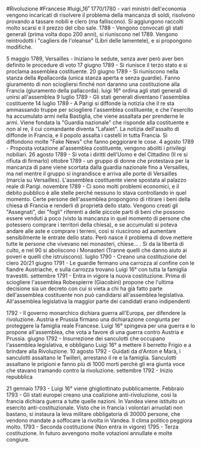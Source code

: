 #Rivoluzione #Francese #luigi_16˚ 
1770/1780 - vari ministri dell'economia vengono incaricati di risolvere il problema della mancanza di soldi, risolvono provando a tassare nobili e clero (ma falliscono). Si aggiungono raccolti molto scarsi e il prezzo del cibo sale.
1788 - Vengono convocati gli stati generali (prima volta dopo 200 anni), si riuniscono nel 1789. Vengono reintrodotti i "cagliers de l'oleanse" (Libri delle lamentele), e si propongono modifiche.

5 maggio 1789, Versailles - Iniziano le sedute, senza aver però aver ben definito le procedure di voto
17 giugno 1789 - Si riunisce il terzo stato e si proclama assemblea costituente.
20 giugno 1789 - Si riuniscono nella stanza della #pallacorda (unica stanza aperta e senza guardie). Fanno giuramento di non sciogliersi finché non daranno una costituzione alla Francia (giuramento della pallacorda).
luigi 16° ordina agli stati generali di unirsi all'assemblea
9 luglio 1789 - Gli stati generali diventano l'assemblea costituente
14 luglio 1789 - A Parigi si diffonde la notizia che il re sta ammassando truppe per sciogliere l'assemblea costituente, e che l'esercito ha accumulato armi nella Bastiglia, che viene assaltata per prenderne le armi. Viene fondata la "Guardia nazionale" che risponde alla costituente e non al re, il cui comandante diventa "Lafaiet". La notizia dell'assalto di diffonde in Francia, e il popolo assalta i castelli in tutta Francia. Si diffondono molte "Fake News" che fanno peggiorare le cose.
4 agosto 1789 - Proposta votazione al'assemblea costituente, vengono aboliti i privilegi nobiliari.
26 agosto 1789 - Si vota i diritti dell'Uomo e del Cittadino (Il re si rifiuta di firmarlo)
ottobre 1789 - un gruppo di donne che protestava per la mancanza di pane viene scortata dalla guardia nazionale fino a Versailles, ma nel mentre il gruppo si ingrandisce e arriva alle porte di Versailles (marcia su Versailles). L'assemblea costituente viene spostata al palazzo reale di Parigi.
novembre 1789 - Ci sono molti problemi economici, e il debito pubblico è alle stelle perché nessuno lo stava controllando in quel momento. Certe persone dell'assemblea propongono di ritirare i beni della chiesa di Francia e renderli di proprietà dello stato. Vengono creati gli "Assegnati", dei "fogli" riferenti a delle piccole parti di beni che possono essere venduti a poco (visto la mancanza in quel momento di persone che potessero comprare i territori della chiesa), e se accumulati si poteva andare alle aste e comprare i terreni, così si riuscirono ad aumentare sensibilmente le entrate dello stato. Però nasce il problema di dove mettere tutte le persone che vivevano nei monasteri, chiese... .
Si da la libertà di culto, e nel 90 si aboliscono i Monasteri (Tranne quelli che danno aiuto ai poveri e quelli che istruiscono).
luglio 1790 - Creano una costituzione del clero
20/21 giugno 1791 - Le guardie fermano una carrozza al confine con le fiandre Austriache, e sulla carrozza trovano Luigi 16° con tutta la famiglia travestiti.
settembre 1791 - Entra in vigore la nuova costituzione. Prima di sciogliere l'assemblea Robespierre (Giacobini) propone che l'ultima decisione sia un decreto con cui si vieta a chi ha già fatto parte dell'assemblea costituente non può candidarsi all'assemblea legislativa. All'assemblea legislativa la maggior parte dei candidati erano indipendenti

1792 - Il governo monarchico dichiara guerra all'Europa, per difendere la rivoluzione. Austria e Prussia firmano una dichiarazione congiunta per proteggere la famiglia reale Francese. Luigi 16° spingeva per una guerra e lo propone all'assemblea, che vota a favore di una guerra contro Austria e Prussia.
giugno 1792 - Insurrezione dei sanculotti che occupano l'assemblea legislativa, e obbligano Luigi 16° a mettere il berretto Frigio e a brindare alla Rivoluzione. 
10 agosto 1792 - Guidati da d'Anton e Marà, i sanculotti assaltano le Twillerì, arrestano il re e la famiglia.
Sanculotti  assaltano le prigioni e fanno più di 1000 morti perchè gli era giunta voce che stavano tramando contro la rivoluzione.
settembre 1792 - Inizio repubblica

21 gennaio 1793 - Luigi 16° viene ghigliottinato pubblicamente. 
Febbraio 1793 - Gli stati europei creano una coalizione anti-rivoluzione, così la francia dichiara guerra a tutte quelle nazioni.
In Vandea viene istituito un esercito anti-costituzionale. Visto che in francia i volontari arruolati non bastano, si instaura la leva militare obbligatoria di 30000 persone, che vendono mandate a soffocare la rivolta in Vandea. Il clima politico peggiora molto.
1793 - Seconda costituzione (Non entra in vigore)
1795 - Terza costituzione. In futuro avvengono molte votazioni annullate e molte congiure.
